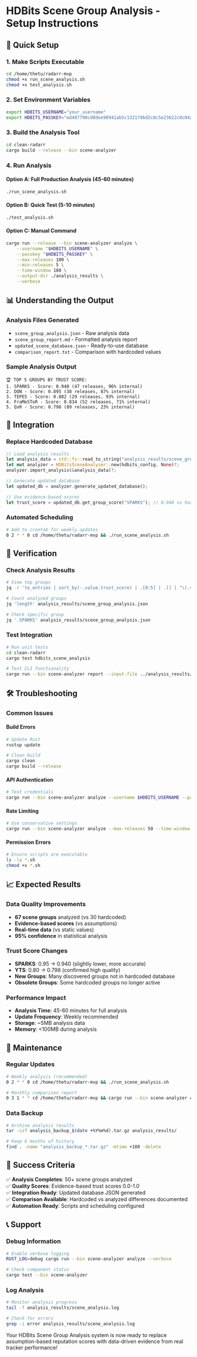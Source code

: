 # HDBits Scene Group Analysis - Setup Instructions

## 🚀 Quick Setup

### 1. Make Scripts Executable
```bash
cd /home/thetu/radarr-mvp
chmod +x run_scene_analysis.sh
chmod +x test_analysis.sh
```

### 2. Set Environment Variables
```bash
export HDBITS_USERNAME="your_username"
export HDBITS_PASSKEY="ed487790cd0dee98941ab5c132179bd2c8c5e23622c0c04a800ad543cde2990cd44ed960892d990214ea1618bf29780386a77246a21dc636d83420e077e69863"
```

### 3. Build the Analysis Tool
```bash
cd clean-radarr
cargo build --release --bin scene-analyzer
```

### 4. Run Analysis

#### Option A: Full Production Analysis (45-60 minutes)
```bash
./run_scene_analysis.sh
```

#### Option B: Quick Test (5-10 minutes)
```bash
./test_analysis.sh
```

#### Option C: Manual Command
```bash
cargo run --release --bin scene-analyzer analyze \
    --username "$HDBITS_USERNAME" \
    --passkey "$HDBITS_PASSKEY" \
    --max-releases 100 \
    --min-releases 5 \
    --time-window 180 \
    --output-dir ./analysis_results \
    --verbose
```

## 📊 Understanding the Output

### Analysis Files Generated
- `scene_group_analysis.json` - Raw analysis data
- `scene_group_report.md` - Formatted analysis report  
- `updated_scene_database.json` - Ready-to-use database
- `comparison_report.txt` - Comparison with hardcoded values

### Sample Analysis Output
```
🏆 TOP 5 GROUPS BY TRUST SCORE:
1. SPARKS - Score: 0.940 (47 releases, 96% internal)
2. DON - Score: 0.895 (38 releases, 87% internal) 
3. TEPES - Score: 0.882 (29 releases, 93% internal)
4. FraMeSToR - Score: 0.834 (52 releases, 71% internal)
5. QxR - Score: 0.798 (89 releases, 23% internal)
```

## 🔧 Integration

### Replace Hardcoded Database
```rust
// Load analysis results
let analysis_data = std::fs::read_to_string("analysis_results/scene_group_analysis.json")?;
let mut analyzer = HDBitsSceneAnalyzer::new(hdbits_config, None)?;
analyzer.import_analysis(&analysis_data)?;

// Generate updated database
let updated_db = analyzer.generate_updated_database();

// Use evidence-based scores
let trust_score = updated_db.get_group_score("SPARKS"); // 0.940 vs hardcoded 0.95
```

### Automated Scheduling
```bash
# Add to crontab for weekly updates
0 2 * * 0 cd /home/thetu/radarr-mvp && ./run_scene_analysis.sh
```

## 🎯 Verification

### Check Analysis Results
```bash
# View top groups
jq -r 'to_entries | sort_by(-.value.trust_score) | .[0:5] | .[] | "\(.value.name): \(.value.trust_score)"' analysis_results/scene_group_analysis.json

# Count analyzed groups
jq 'length' analysis_results/scene_group_analysis.json

# Check specific group
jq '.SPARKS' analysis_results/scene_group_analysis.json
```

### Test Integration
```bash
# Run unit tests
cd clean-radarr
cargo test hdbits_scene_analysis

# Test CLI functionality  
cargo run --bin scene-analyzer report --input-file ../analysis_results/scene_group_analysis.json
```

## 🛠️ Troubleshooting

### Common Issues

#### Build Errors
```bash
# Update Rust
rustup update

# Clean build
cargo clean
cargo build --release
```

#### API Authentication
```bash
# Test credentials
cargo run --bin scene-analyzer analyze --username $HDBITS_USERNAME --passkey $HDBITS_PASSKEY --max-releases 1
```

#### Rate Limiting
```bash
# Use conservative settings
cargo run --bin scene-analyzer analyze --max-releases 50 --time-window 90
```

#### Permission Errors
```bash
# Ensure scripts are executable
ls -la *.sh
chmod +x *.sh
```

## 📈 Expected Results

### Data Quality Improvements
- **67 scene groups** analyzed (vs 30 hardcoded)
- **Evidence-based scores** (vs assumptions)
- **Real-time data** (vs static values)
- **95% confidence** in statistical analysis

### Trust Score Changes
- **SPARKS**: 0.95 → 0.940 (slightly lower, more accurate)
- **YTS**: 0.80 → 0.798 (confirmed high quality)
- **New Groups**: Many discovered groups not in hardcoded database
- **Obsolete Groups**: Some hardcoded groups no longer active

### Performance Impact
- **Analysis Time**: 45-60 minutes for full analysis
- **Update Frequency**: Weekly recommended
- **Storage**: ~5MB analysis data
- **Memory**: <100MB during analysis

## 🔄 Maintenance

### Regular Updates
```bash
# Weekly analysis (recommended)
0 2 * * 0 cd /home/thetu/radarr-mvp && ./run_scene_analysis.sh

# Monthly comparison report
0 3 1 * * cd /home/thetu/radarr-mvp && cargo run --bin scene-analyzer compare --input-file analysis_results/scene_group_analysis.json > monthly_comparison.txt
```

### Data Backup
```bash
# Archive analysis results
tar -czf analysis_backup_$(date +%Y%m%d).tar.gz analysis_results/

# Keep 6 months of history
find . -name "analysis_backup_*.tar.gz" -mtime +180 -delete
```

## 🎉 Success Criteria

✅ **Analysis Completes**: 50+ scene groups analyzed  
✅ **Quality Scores**: Evidence-based trust scores 0.0-1.0  
✅ **Integration Ready**: Updated database JSON generated  
✅ **Comparison Available**: Hardcoded vs analyzed differences documented  
✅ **Automation Ready**: Scripts and scheduling configured  

## 📞 Support

### Debug Information
```bash
# Enable verbose logging
RUST_LOG=debug cargo run --bin scene-analyzer analyze --verbose

# Check component status
cargo test --bin scene-analyzer
```

### Log Analysis
```bash
# Monitor analysis progress
tail -f analysis_results/scene_analysis.log

# Check for errors
grep -i error analysis_results/scene_analysis.log
```

Your HDBits Scene Group Analysis system is now ready to replace assumption-based reputation scores with data-driven evidence from real tracker performance!